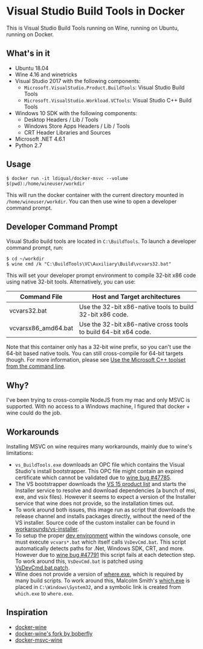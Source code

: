 Visual Studio Build Tools in Docker
===================================

This is Visual Studio Build Tools running on Wine, running on Ubuntu, running on Docker.

What's in it
------------

 - Ubuntu 18.04
 - Wine 4.16 and winetricks
 - Visual Studio 2017 with the following components:
   - `Microsoft.VisualStudio.Product.BuildTools`: Visual Studio Build Tools
   - `Microsoft.VisualStudio.Workload.VCTools`: Visual Studio C++ Build Tools
 - Windows 10 SDK with the following components:
   - Desktop Headers / Lib / Tools
   - Windows Store Apps Headers / Lib / Tools
   - CRT Header Libraries and Sources
 - Microsoft .NET 4.6.1
 - Python 2.7
 
Usage
-----

```
$ docker run -it ldiqual/docker-msvc --volume $(pwd):/home/wineuser/workdir
```

This will run the docker container with the current directory mounted in `/home/wineuser/workdir`. You can then use wine to open a developer command prompt.

Developer Command Prompt
------------------------

Visual Studio build tools are located in `C:\BuildTools`. To launch a developer command prompt, run:

```
$ cd ~/workdir
$ wine cmd /k "C:\BuildTools\VC\Auxiliary\Build\vcvars32.bat"
```

This will set your developer prompt environment to compile 32-bit x86 code using native 32-bit tools. Alternatively, you can use:

| Command File | Host and Target architectures
| --- | ---
| vcvars32.bat | Use the 32-bit x86-native tools to build 32-bit x86 code.
| vcvarsx86_amd64.bat | Use the 32-bit x86-native cross tools to build 64-bit x64 code.

Note that this container only has a 32-bit wine prefix, so you can't use the 64-bit based native tools. You can still cross-compile for 64-bit targets though.
For more information, please see [Use the Microsoft C++ toolset from the command line](https://docs.microsoft.com/en-us/cpp/build/building-on-the-command-line?view=vs-2017).
   
Why?
----

I've been trying to cross-compile NodeJS from my mac and only MSVC is supported.
With no access to a Windows machine, I figured that docker + wine could do the job.

Workarounds
-----------

Installing MSVC on wine requires many workarounds, mainly due to wine's limitations:

 - `vs_BuildTools.exe` downloads an OPC file which contains the Visual Studio's install bootstrapper. This OPC file might contain an expired certificate which cannot be validated due to [wine bug #47785](https://bugs.winehq.org/show_bug.cgi?id=47785).
 - The VS bootstrapper downloads the [VS 15 product list](https://aka.ms/vs/15/release/channel) and starts the Installer service to resolve and download dependencies (a bunch of msi, exe, and vsix files). However it seems to expect a version of the Installer service that wine does not provide, so the installation times out.
 - To work around both issues, this image run as script that downloads the release channel and installs packages directly, without the need of the VS installer. Source code of the custom installer can be found in [workarounds/vs-installer](workarounds/vs-installer).
 - To setup the proper [dev environment](https://docs.microsoft.com/en-us/cpp/build/building-on-the-command-line?view=vs-2017) within the windows console, one must execute `vcvars*.bat` which itself calls `VsDevCmd.bat`. This script automatically detects paths for .Net, Windows SDK, CRT, and more. However due to [wine bug #47791](https://bugs.winehq.org/show_bug.cgi?id=47791) this script fails at each detection step. To work around this, `VsDevCmd.bat` is patched using [VsDevCmd.bat.patch](workarounds/VsDevCmd.bat.patch).
 - Wine does not provide a version of [where.exe](https://ss64.com/nt/where.html), which is required by many build scripts. To work around this, Malcolm Smith's [which.exe](http://www.malsmith.net/which/) is placed in `C:\Windows\System32`, and a symbolic link is created from `which.exe` to `where.exe`.

Inspiration
-----------

 - [docker-wine](https://github.com/scottyhardy/docker-wine/blob/master/docker-wine)
 - [docker-wine's fork by boberfly](https://github.com/boberfly/docker-wine)
 - [docker-msvc-wine](https://github.com/boberfly/docker-msvc-wine/blob/master/docker-msvc-wine)
